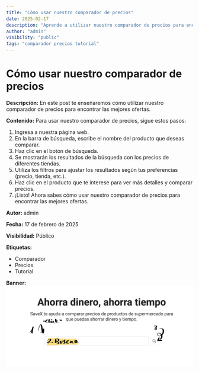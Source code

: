 ```yaml
---
title: "Cómo usar nuestro comparador de precios"
date: 2025-02-17
description: "Aprende a utilizar nuestro comparador de precios para encontrar las mejores ofertas"
author: "admin"
visibility: "public"
tags: "comparador precios tutorial"
---
```


# Cómo usar nuestro comparador de precios

**Descripción:** 
En este post te enseñaremos cómo utilizar nuestro comparador de precios para encontrar las mejores ofertas.

**Contenido:**
Para usar nuestro comparador de precios, sigue estos pasos:
1. Ingresa a nuestra página web.
2. En la barra de búsqueda, escribe el nombre del producto que deseas comparar.
3. Haz clic en el botón de búsqueda.
4. Se mostrarán los resultados de la búsqueda con los precios de diferentes tiendas.
5. Utiliza los filtros para ajustar los resultados según tus preferencias (precio, tienda, etc.).
6. Haz clic en el producto que te interese para ver más detalles y comparar precios.
7. ¡Listo! Ahora sabes cómo usar nuestro comparador de precios para encontrar las mejores ofertas.

**Autor:** admin

**Fecha:** 17 de febrero de 2025

**Visibilidad:** Público

**Etiquetas:** 
- Comparador
- Precios
- Tutorial

**Banner:**
![Comparador de precios](assets/bannerpost1.png)